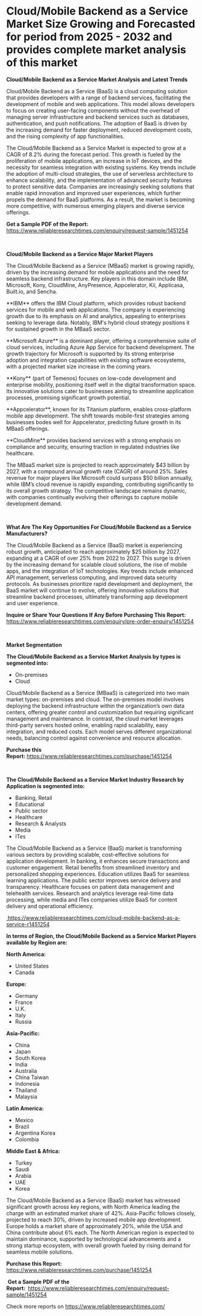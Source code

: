 <p><h1>Cloud/Mobile Backend as a Service Market Size Growing and Forecasted for period from 2025 - 2032 and provides complete market analysis of this market</h1></p><p><strong>Cloud/Mobile Backend as a Service Market Analysis and Latest Trends</strong></p>
<p><p>Cloud/Mobile Backend as a Service (BaaS) is a cloud computing solution that provides developers with a range of backend services, facilitating the development of mobile and web applications. This model allows developers to focus on creating user-facing components without the overhead of managing server infrastructure and backend services such as databases, authentication, and push notifications. The adoption of BaaS is driven by the increasing demand for faster deployment, reduced development costs, and the rising complexity of app functionalities.</p><p>The Cloud/Mobile Backend as a Service Market is expected to grow at a CAGR of 8.2% during the forecast period. This growth is fueled by the proliferation of mobile applications, an increase in IoT devices, and the necessity for seamless integration with existing systems. Key trends include the adoption of multi-cloud strategies, the use of serverless architecture to enhance scalability, and the implementation of advanced security features to protect sensitive data. Companies are increasingly seeking solutions that enable rapid innovation and improved user experiences, which further propels the demand for BaaS platforms. As a result, the market is becoming more competitive, with numerous emerging players and diverse service offerings.</p></p>
<p><strong>Get a Sample PDF of the Report:&nbsp;</strong> <a href="https://www.reliableresearchtimes.com/enquiry/request-sample/1451254?utm_campaign=3101&utm_medium=2&utm_source=Github&utm_content=ia&utm_term=09032025&utm_id=cloudmobile-backend-as-a-service">https://www.reliableresearchtimes.com/enquiry/request-sample/1451254</a></p>
<p>&nbsp;</p>
<p><strong>Cloud/Mobile Backend as a Service Major Market Players</strong></p>
<p><p>The Cloud/Mobile Backend as a Service (MBaaS) market is growing rapidly, driven by the increasing demand for mobile applications and the need for seamless backend infrastructure. Key players in this domain include IBM, Microsoft, Kony, CloudMine, AnyPresence, Appcelerator, Kii, Applicasa, Built.io, and Sencha. </p><p>**IBM** offers the IBM Cloud platform, which provides robust backend services for mobile and web applications. The company is experiencing growth due to its emphasis on AI and analytics, appealing to enterprises seeking to leverage data. Notably, IBM's hybrid cloud strategy positions it for sustained growth in the MBaaS sector.</p><p>**Microsoft Azure** is a dominant player, offering a comprehensive suite of cloud services, including Azure App Service for backend development. The growth trajectory for Microsoft is supported by its strong enterprise adoption and integration capabilities with existing software ecosystems, with a projected market size increase in the coming years.</p><p>**Kony** (part of Temenos) focuses on low-code development and enterprise mobility, positioning itself well in the digital transformation space. Its innovative solutions cater to businesses aiming to streamline application processes, promising significant growth potential.</p><p>**Appcelerator**, known for its Titanium platform, enables cross-platform mobile app development. The shift towards mobile-first strategies among businesses bodes well for Appcelerator, predicting future growth in its MBaaS offerings.</p><p>**CloudMine** provides backend services with a strong emphasis on compliance and security, ensuring traction in regulated industries like healthcare.</p><p>The MBaaS market size is projected to reach approximately $43 billion by 2027, with a compound annual growth rate (CAGR) of around 25%. Sales revenue for major players like Microsoft could surpass $50 billion annually, while IBM’s cloud revenue is rapidly expanding, contributing significantly to its overall growth strategy. The competitive landscape remains dynamic, with companies continually evolving their offerings to capture mobile development demand.</p></p>
<p>&nbsp;</p>
<p><strong>What Are The Key Opportunities For Cloud/Mobile Backend as a Service Manufacturers?</strong></p>
<p><p>The Cloud/Mobile Backend as a Service (BaaS) market is experiencing robust growth, anticipated to reach approximately $25 billion by 2027, expanding at a CAGR of over 25% from 2022 to 2027. This surge is driven by the increasing demand for scalable cloud solutions, the rise of mobile apps, and the integration of IoT technologies. Key trends include enhanced API management, serverless computing, and improved data security protocols. As businesses prioritize rapid development and deployment, the BaaS market will continue to evolve, offering innovative solutions that streamline backend processes, ultimately transforming app development and user experience.</p></p>
<p><strong>Inquire or Share Your Questions If Any Before Purchasing This Report:</strong> <a href="https://www.reliableresearchtimes.com/enquiry/pre-order-enquiry/1451254?utm_campaign=3101&utm_medium=2&utm_source=Github&utm_content=ia&utm_term=09032025&utm_id=cloudmobile-backend-as-a-service">https://www.reliableresearchtimes.com/enquiry/pre-order-enquiry/1451254</a></p>
<p>&nbsp;</p>
<p><strong>Market Segmentation</strong></p>
<p><strong>The Cloud/Mobile Backend as a Service Market Analysis by types is segmented into:</strong></p>
<p><ul><li>On-premises</li><li>Cloud</li></ul></p>
<p><p>Cloud/Mobile Backend as a Service (MBaaS) is categorized into two main market types: on-premises and cloud. The on-premises model involves deploying the backend infrastructure within the organization’s own data centers, offering greater control and customization but requiring significant management and maintenance. In contrast, the cloud market leverages third-party servers hosted online, enabling rapid scalability, easy integration, and reduced costs. Each model serves different organizational needs, balancing control against convenience and resource allocation.</p></p>
<p><strong>Purchase this Report:&nbsp;</strong><a href="https://www.reliableresearchtimes.com/purchase/1451254?utm_campaign=3101&utm_medium=2&utm_source=Github&utm_content=ia&utm_term=09032025&utm_id=cloudmobile-backend-as-a-service">https://www.reliableresearchtimes.com/purchase/1451254</a></p>
<p>&nbsp;</p>
<p><strong>The Cloud/Mobile Backend as a Service Market Industry Research by Application is segmented into:</strong></p>
<p><ul><li>Banking, Retail</li><li>Educational</li><li>Public sector</li><li>Healthcare</li><li>Research & Analysts</li><li>Media</li><li>ITes</li></ul></p>
<p><p>The Cloud/Mobile Backend as a Service (BaaS) market is transforming various sectors by providing scalable, cost-effective solutions for application development. In banking, it enhances secure transactions and customer engagement. Retail benefits from streamlined inventory and personalized shopping experiences. Education utilizes BaaS for seamless learning applications. The public sector improves service delivery and transparency. Healthcare focuses on patient data management and telehealth services. Research and analytics leverage real-time data processing, while media and ITes companies utilize BaaS for content delivery and operational efficiency.</p></p>
<p><a href="https://www.reliableresearchtimes.com/cloud-mobile-backend-as-a-service-r1451254?utm_campaign=3101&utm_medium=2&utm_source=Github&utm_content=ia&utm_term=09032025&utm_id=cloudmobile-backend-as-a-service">&nbsp;https://www.reliableresearchtimes.com/cloud-mobile-backend-as-a-service-r1451254</a></p>
<p><strong>In terms of Region, the Cloud/Mobile Backend as a Service Market Players available by Region are:</strong></p>
<p>
    <p> <strong> North America: </strong>
        <ul>
            <li>United States</li>
            <li>Canada</li>
        </ul>
        </p> 
    <p> <strong> Europe: </strong>
        <ul>
            <li>Germany</li>
            <li>France</li>
            <li>U.K.</li>
            <li>Italy</li>
            <li>Russia</li>
        </ul>
        </p> 
    <p> <strong> Asia-Pacific: </strong>
        <ul>
            <li>China</li>
            <li>Japan</li>
            <li>South Korea</li>
            <li>India</li>
            <li>Australia</li>
            <li>China Taiwan</li>
            <li>Indonesia</li>
            <li>Thailand</li>
            <li>Malaysia</li>
        </ul>
        </p> 
    <p> <strong> Latin America: </strong>
        <ul>
            <li>Mexico</li>
            <li>Brazil</li>
            <li>Argentina Korea</li>
            <li>Colombia</li>
        </ul>
        </p> 
    <p> <strong> Middle East & Africa: </strong>
        <ul>
            <li>Turkey</li>
            <li>Saudi</li>
            <li>Arabia</li>
            <li>UAE</li>
            <li>Korea</li>
        </ul>
    </p>
    </p>
<p><p>The Cloud/Mobile Backend as a Service (BaaS) market has witnessed significant growth across key regions, with North America leading the charge with an estimated market share of 42%. Asia-Pacific follows closely, projected to reach 30%, driven by increased mobile app development. Europe holds a market share of approximately 20%, while the USA and China contribute about 6% each. The North American region is expected to maintain dominance, supported by technological advancements and a strong startup ecosystem, with overall growth fueled by rising demand for seamless mobile solutions.</p></p>
<p><strong>Purchase this Report: </strong><a href="https://www.reliableresearchtimes.com/purchase/1451254?utm_campaign=3101&utm_medium=2&utm_source=Github&utm_content=ia&utm_term=09032025&utm_id=cloudmobile-backend-as-a-service">https://www.reliableresearchtimes.com/purchase/1451254</a></p>
<p>&nbsp;<strong>Get a Sample PDF of the Report:&nbsp;&nbsp;</strong><a href="https://www.reliableresearchtimes.com/enquiry/request-sample/1451254?utm_campaign=3101&utm_medium=2&utm_source=Github&utm_content=ia&utm_term=09032025&utm_id=cloudmobile-backend-as-a-service">https://www.reliableresearchtimes.com/enquiry/request-sample/1451254</a></p>
<p><strong></strong></p>
<p>Check more reports on <a href="https://www.reliableresearchtimes.com/?utm_campaign=3101&utm_medium=2&utm_source=Github&utm_content=ia&utm_term=09032025&utm_id=cloudmobile-backend-as-a-service">https://www.reliableresearchtimes.com/</a></p>